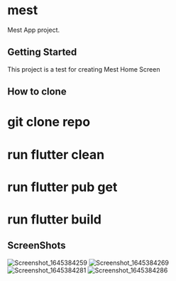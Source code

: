 # mest

Mest App project.

## Getting Started

This project is a test for creating Mest Home Screen

## How to clone

# git clone repo
# run flutter clean
# run flutter pub get
# run flutter build 


## ScreenShots
![Screenshot_1645384259](https://user-images.githubusercontent.com/39867606/154860155-fe4a60ee-7a8f-4d4f-9f6f-7e44fbe66e54.png)
![Screenshot_1645384269](https://user-images.githubusercontent.com/39867606/154860173-7df8bf98-c256-44b1-99e1-1fe3dbaf86fc.png)
![Screenshot_1645384281](https://user-images.githubusercontent.com/39867606/154860198-c186aa75-14b9-4fe8-892d-20d38a9c7596.png)
![Screenshot_1645384286](https://user-images.githubusercontent.com/39867606/154860211-867c98f2-89e9-4b17-bb0a-50458dafe12b.png)
